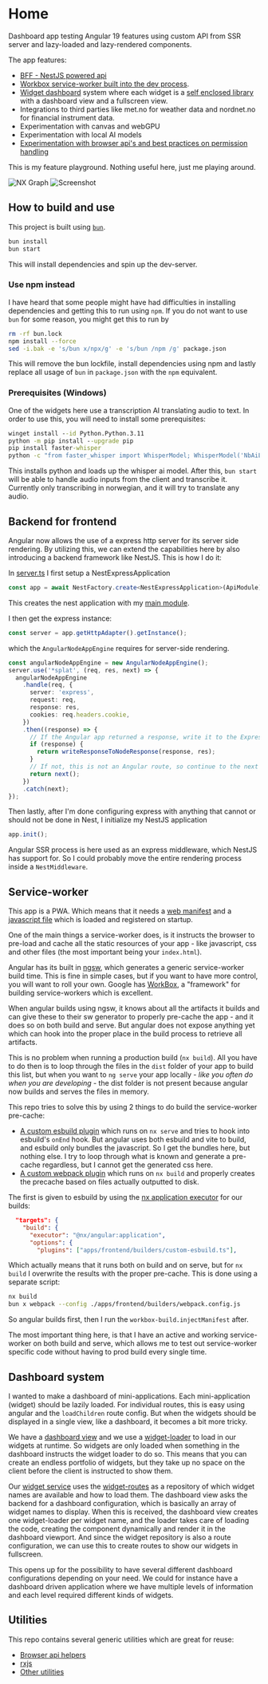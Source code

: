 # Home

Dashboard app testing Angular 19 features using custom API from SSR server and lazy-loaded and lazy-rendered components.

The app features:

- [BFF - NestJS powered api](#backend-for-frontend)
- [Workbox service-worker built into the dev process](#service-worker).
- [Widget dashboard](#dashboard-system) system where each widget is a [self enclosed library](./libs/widgets/) with a dashboard view and a fullscreen view.
- Integrations to third parties like met.no for weather data and nordnet.no for financial instrument data.
- Experimentation with canvas and webGPU
- Experimentation with local AI models
- [Experimentation with browser api's and best practices on permission handling](#utilities)

This is my feature playground. Nothing useful here, just me playing around.

![NX Graph](./docs/nx-graph.png)
![Screenshot](./apps/frontend/public/screenshots/dashboard.png)

## How to build and use

This project is built using [`bun`](https://bun.sh/).

```bash
bun install
bun start
```

This will install dependencies and spin up the dev-server.

### Use npm instead

I have heard that some people might have had difficulties in installing dependencies and getting this to run using `npm`. If you do not want to use `bun` for some reason, you might get this to run by

```bash
rm -rf bun.lock
npm install --force
sed -i.bak -e 's/bun x/npx/g' -e 's/bun /npm /g' package.json
```

This will remove the bun lockfile, install dependencies using npm and lastly replace all usage of `bun` in `package.json` with the `npm` equivalent.

### Prerequisites (Windows)

One of the widgets here use a transcription AI translating audio to text. In order to use this, you will need to install some prerequisites:

```cmd
winget install --id Python.Python.3.11
python -m pip install --upgrade pip
pip install faster-whisper
python -c "from faster_whisper import WhisperModel; WhisperModel('NbAiLab/nb-whisper-small', device='cpu', compute_type='int8')"
```

This installs python and loads up the whisper ai model. After this, `bun start` will be able to handle audio inputs from the client and transcribe it. Currently only transcribing in norwegian, and it will try to translate any audio.

## Backend for frontend

Angular now allows the use of a express http server for its server side rendering. By utilizing this, we can extend the capabilities here by also introducing a backend framework like NestJS. This is how I do it:

In [server.ts](./apps/frontend/server.ts) I first setup a NestExpressApplication

```typescript
const app = await NestFactory.create<NestExpressApplication>(ApiModule);
```

This creates the nest application with my [main module](./apps/backend/src/api.module.ts).

I then get the express instance:

```typescript
const server = app.getHttpAdapter().getInstance();
```

which the `AngularNodeAppEngine` requires for server-side rendering.

```typescript
const angularNodeAppEngine = new AngularNodeAppEngine();
server.use('*splat', (req, res, next) => {
  angularNodeAppEngine
    .handle(req, {
      server: 'express',
      request: req,
      response: res,
      cookies: req.headers.cookie,
    })
    .then((response) => {
      // If the Angular app returned a response, write it to the Express response
      if (response) {
        return writeResponseToNodeResponse(response, res);
      }
      // If not, this is not an Angular route, so continue to the next middleware
      return next();
    })
    .catch(next);
});
```

Then lastly, after I'm done configuring express with anything that cannot or should not be done in Nest, I initialize my NestJS application

```typescript
app.init();
```

Angular SSR process is here used as an express middleware, which NestJS has support for. So I could probably move the entire rendering process inside a `NestMiddleware`.

## Service-worker

This app is a PWA. Which means that it needs a [web manifest](./apps/frontend/public/manifest.webmanifest) and a [javascript file](./apps/frontend/src/sw.ts) which is loaded and registered on startup.

One of the main things a service-worker does, is it instructs the browser to pre-load and cache all the static resources of your app - like javascript, css and other files (the most important being your `index.html`).

Angular has its built in [ngsw](https://angular.dev/ecosystem/service-workers/config), which generates a generic service-worker build time. This is fine in simple cases, but if you want to have more control, you will want to roll your own. Google has [WorkBox](https://developer.chrome.com/docs/workbox), a "framework" for building service-workers which is excellent.

When angular builds using ngsw, it knows about all the artifacts it builds and can give these to their sw generator to properly pre-cache the app - and it does so on both build and serve. But
angular does not expose anything yet which can hook into the proper place in the build process to retrieve all artifacts.

This is no problem when running a production build (`nx build`). All you have to do then is to loop through the files in the `dist` folder of your app to build this list, but when you want to `ng serve` your app locally - _like you often do when you are developing_ - the dist folder is not present because angular now builds and serves the files in memory.

This repo tries to solve this by using 2 things to do build the service-worker pre-cache:

- [A custom esbuild plugin](./apps/frontend/builders/custom-esbuild.ts) which runs on `nx serve` and tries to hook into esbuild's `onEnd` hook. But angular uses both esbuild and vite to build, and esbuild only bundles the javascript. So I get the bundles here, but nothing else. I try to loop through what is known and generate a pre-cache regardless, but I cannot get the generated css here.
- [A custom webpack plugin](./apps/frontend/builders/webpack.config.js) which runs on `nx build` and properly creates the precache based on files actually outputted to disk.

The first is given to esbuild by using the [nx application executor](./apps/frontend/project.json) for our builds:

```json
  "targets": {
    "build": {
      "executor": "@nx/angular:application",
      "options": {
        "plugins": ["apps/frontend/builders/custom-esbuild.ts"],
```

Which actually means that it runs both on build and on serve, but for `nx build` I overwrite the results with the proper pre-cache. This is done using a separate script:

```bash
nx build
bun x webpack --config ./apps/frontend/builders/webpack.config.js
```

So angular builds first, then I run the `workbox-build.injectManifest` after.

The most important thing here, is that I have an active and working service-worker on both build and serve, which allows me to test out service-worker specific code without having to prod build every single time.

## Dashboard system

I wanted to make a dashboard of mini-applications. Each mini-application (widget) should be lazily loaded. For individual routes, this is easy using angular and the `loadChildren` route config. But when the widgets should be displayed in a single view, like a dashboard, it becomes a bit more tricky.

We have a [dashboard view](./apps/frontend/src/app/views/dashboard/) and we use a [widget-loader](./libs/shared/src/lib/widget/widget-loader.component.ts) to load in our widgets at runtime. So widgets are only loaded when something in the dashboard instructs the widget loader to do so. This means that you can create an endless portfolio of widgets, but they take up no space on the client before the client is instructed to show them.

Our [widget service](./libs/shared/src/lib/widget/widget.service.ts) uses the [widget-routes](./libs/widgets/widget.routes.ts) as a repository of which widget names are available and how to load them. The dashboard view asks the backend for a dashboard configuration, which is basically an array of widget names to display. When this is received, the dashboard view creates one widget-loader per widget name, and the loader takes care of loading the code, creating the component dynamically and render it in the dashboard viewport. And since the widget repository is also a route configuration, we can use this to create routes to show our widgets in fullscreen.

This opens up for the possibility to have several different dashboard configurations depending on your need. We could for instance have a dashboard driven application where we have multiple levels of information and each level required different kinds of widgets.

## Utilities

This repo contains several generic utilities which are great for reuse:

- [Browser api helpers](./libs/shared/src/lib/browser/)
- [rxjs](./libs/shared/src/lib/rxjs/)
- [Other utilities](./libs/shared/src/lib/utils/)
